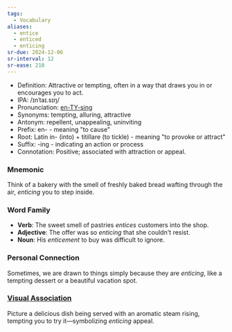 ```yaml
---
tags:
  - Vocabulary
aliases:
  - entice
  - enticed
  - enticing
sr-due: 2024-12-06
sr-interval: 12
sr-ease: 210
---
```

- Definition: Attractive or tempting, often in a way that draws you in or encourages you to act.
- IPA: /ɪnˈtaɪ.sɪŋ/
- Pronunciation: [en-TY-sing](https://www.google.com/search?q=how+to+pronounce+enticing)
- Synonyms: tempting, alluring, attractive
- Antonym: repellent, unappealing, uninviting
- Prefix: en- - meaning "to cause"
- Root: Latin in- (into) + titillare (to tickle) - meaning "to provoke or attract"
- Suffix: -ing - indicating an action or process
- Connotation: Positive; associated with attraction or appeal.

### Mnemonic

Think of a bakery with the smell of freshly baked bread wafting through the air, *enticing* you to step inside.

### Word Family

- **Verb**: The sweet smell of pastries *entices* customers into the shop.
- **Adjective**: The offer was so *enticing* that she couldn't resist.
- **Noun**: His *enticement* to buy was difficult to ignore.

### Personal Connection

Sometimes, we are drawn to things simply because they are *enticing*, like a tempting dessert or a beautiful vacation spot.

### [Visual Association](https://www.google.com/search?tbm=isch&q=enticing)

Picture a delicious dish being served with an aromatic steam rising, tempting you to try it—symbolizing *enticing* appeal.
